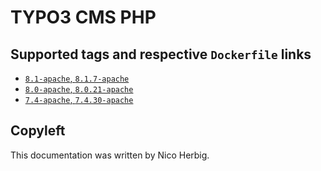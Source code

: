 # TYPO3 CMS PHP

## Supported tags and respective `Dockerfile` links

 * [`8.1-apache`, `8.1.7-apache`](https://github.com/nicoherbigio/docker-typo3-cms-php/blob/main/8.1/debian/apache/default/Dockerfile)
 * [`8.0-apache`, `8.0.21-apache`](https://github.com/nicoherbigio/docker-typo3-cms-php/blob/main/8.0/debian/apache/default/Dockerfile)
 * [`7.4-apache`, `7.4.30-apache`](https://github.com/nicoherbigio/docker-typo3-cms-php/blob/main/7.4/debian/apache/default/Dockerfile)

## Copyleft

This documentation was written by Nico Herbig.
